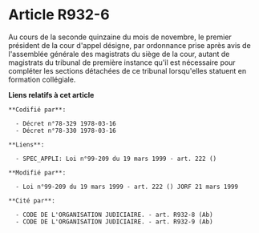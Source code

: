 # Article R932-6

Au cours de la seconde quinzaine du mois de novembre, le premier président de la cour d'appel désigne, par ordonnance prise
après avis de l'assemblée générale des magistrats du siège de la cour, autant de magistrats du tribunal de première instance
qu'il est nécessaire pour compléter les sections détachées de ce tribunal lorsqu'elles statuent en formation collégiale.

**Liens relatifs à cet article**

	**Codifié par**:

	  - Décret n°78-329 1978-03-16
	  - Décret n°78-330 1978-03-16

	**Liens**:

	  - SPEC_APPLI: Loi n°99-209 du 19 mars 1999 - art. 222 ()

	**Modifié par**:

	  - Loi n°99-209 du 19 mars 1999 - art. 222 () JORF 21 mars 1999

	**Cité par**:

	  - CODE DE L'ORGANISATION JUDICIAIRE. - art. R932-8 (Ab)
	  - CODE DE L'ORGANISATION JUDICIAIRE. - art. R932-9 (Ab)
